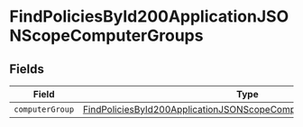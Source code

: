 # FindPoliciesById200ApplicationJSONScopeComputerGroups


## Fields

| Field                                                                                                                                                               | Type                                                                                                                                                                | Required                                                                                                                                                            | Description                                                                                                                                                         |
| ------------------------------------------------------------------------------------------------------------------------------------------------------------------- | ------------------------------------------------------------------------------------------------------------------------------------------------------------------- | ------------------------------------------------------------------------------------------------------------------------------------------------------------------- | ------------------------------------------------------------------------------------------------------------------------------------------------------------------- |
| `computerGroup`                                                                                                                                                     | [FindPoliciesById200ApplicationJSONScopeComputerGroupsComputerGroup](../../models/operations/findpoliciesbyid200applicationjsonscopecomputergroupscomputergroup.md) | :heavy_minus_sign:                                                                                                                                                  | N/A                                                                                                                                                                 |